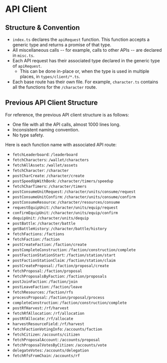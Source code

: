 # API Client

## Structure & Convention

- `index.ts` declares the `apiRequest` function. This function accepts a generic type and returns a promise of that type.
- All miscellaneous calls -- for example, calls to other APIs -- are declared in `misc.ts`.
- Each API request has their associated type declared in the generic type of `apiRequest`.
  - This can be done in-place or, when the type is used in multiple places, in `types/client/*.ts`.
- Each base route has their own file. For example, `character.ts` contains all the functions for the `/character` route.

## Previous API Client Structure

For reference, the previous API client structure is as follows:

- One file with all the API calls, almost 1000 lines long.
- Inconsistent naming convention.
- No type safety.

Here is each function name with associated API route:

- `fetchLeaderboard`: `/leaderboard`
- `fetchCharacters`: `/wallet/characters`
- `fetchAllAssets`: `/wallet/assets`
- `fetchCharacter`: `/character`
- `postCharCreate`: `/character/create`
- `postSpeedUpWithBonk`: `/character/timers/speedup`
- `fetchCharTimers`: `/character/timers`
- `postConsumeUnitRequest`: `/character/units/consume/request`
- `postConsumeUnitConfirm`: `/character/units/consume/confirm`
- `postConsumeResource`: `/character/resources/consume`
- `requestEquipUnit`: `/character/units/equip/request`
- `confirmEquipUnit`: `/character/units/equip/confirm`
- `dequipUnit`: `/character/units/dequip`
- `postBattle`: `/character/battle`
- `getBattleHistory`: `/character/battle/history`
- `fetchFactions`: `/factions`
- `fetchFaction`: `/faction`
- `postCreateFaction`: `/faction/create`
- `postCompleteConstruction`: `/faction/construction/complete`
- `postFactionStationStart`: `/faction/station/start`
- `postFactionStationClaim`: `/faction/station/claim`
- `postCreateProposal`: `/faction/proposal/create`
- `fetchProposal`: `/faction/proposal`
- `fetchProposalsByFaction`: `/faction/proposals`
- `postJoinFaction`: `/faction/join`
- `postLeaveFaction`: `/faction/leave`
- `fetchResources`: `/faction/rfs`
- `processProposal`: `/faction/proposal/process`
- `completeConstruction`: `/faction/construction/complete`
- `postRfHarvest`: `/rf/harvest`
- `fetchRfAllocation`: `/rf/allocation`
- `postRfAllocate`: `/rf/allocate`
- `harvestResourceField`: `/rf/harvest`
- `fetchFactionVotingInfo`: `/accounts/faction`
- `fetchCitizen`: `/accounts/citizen`
- `fetchProposalAccount`: `/accounts/proposal`
- `fetchProposalVotesByCitizen`: `/accounts/vote`
- `delegateVotes`: `/accounts/delegation`
- `fetchRfsFromChain`: `/accounts/rf`
